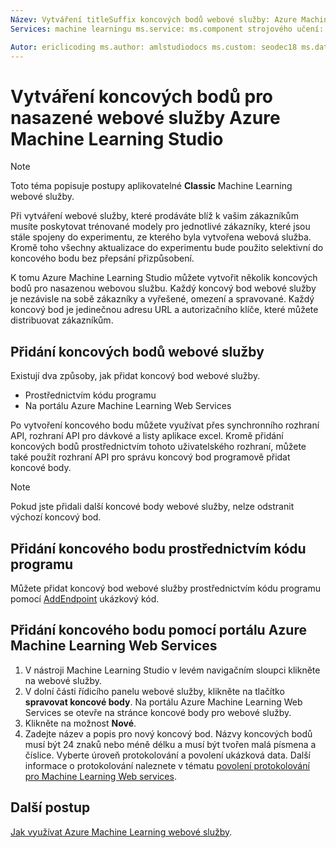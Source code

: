 ```yaml
---
Název: Vytváření titleSuffix koncových bodů webové služby: Azure Machine Learning Studio Popis: Vytváření koncových bodů webové služby ve službě Azure Machine Learning. Každý koncový bod webové služby je nezávisle na sobě zákazníky a vyřešené, omezení a spravované.
Services: machine learningu ms.service: ms.component strojového učení: studio ms.topic: článku

Autor: ericlicoding ms.author: amlstudiodocs ms.custom: seodec18 ms.date: 10/04/2016
---
```

# <a name="creating-endpoints-for-deployed-azure-machine-learning-studio-web-services"></a>Vytváření koncových bodů pro nasazené webové služby Azure Machine Learning Studio
> [!NOTE]
>  Toto téma popisuje postupy aplikovatelné **Classic** Machine Learning webové služby.
> 
> 

Při vytváření webové služby, které prodáváte blíž k vašim zákazníkům musíte poskytovat trénované modely pro jednotlivé zákazníky, které jsou stále spojeny do experimentu, ze kterého byla vytvořena webová služba. Kromě toho všechny aktualizace do experimentu bude použito selektivní do koncového bodu bez přepsání přizpůsobení.

K tomu Azure Machine Learning Studio můžete vytvořit několik koncových bodů pro nasazenou webovou službu. Každý koncový bod webové služby je nezávisle na sobě zákazníky a vyřešené, omezení a spravované. Každý koncový bod je jedinečnou adresu URL a autorizačního klíče, které můžete distribuovat zákazníkům.



## <a name="adding-endpoints-to-a-web-service"></a>Přidání koncových bodů webové služby
Existují dva způsoby, jak přidat koncový bod webové služby.

* Prostřednictvím kódu programu
* Na portálu Azure Machine Learning Web Services

Po vytvoření koncového bodu můžete využívat přes synchronního rozhraní API, rozhraní API pro dávkové a listy aplikace excel. Kromě přidání koncových bodů prostřednictvím tohoto uživatelského rozhraní, můžete také použít rozhraní API pro správu koncový bod programově přidat koncové body.

> [!NOTE]
> Pokud jste přidali další koncové body webové služby, nelze odstranit výchozí koncový bod.
> 
> 

## <a name="adding-an-endpoint-programmatically"></a>Přidání koncového bodu prostřednictvím kódu programu
Můžete přidat koncový bod webové služby prostřednictvím kódu programu pomocí [AddEndpoint](https://github.com/raymondlaghaeian/AML_EndpointMgmt/blob/master/Program.cs) ukázkový kód.

## <a name="adding-an-endpoint-using-the-azure-machine-learning-web-services-portal"></a>Přidání koncového bodu pomocí portálu Azure Machine Learning Web Services
1. V nástroji Machine Learning Studio v levém navigačním sloupci klikněte na webové služby.
2. V dolní části řídicího panelu webové služby, klikněte na tlačítko **spravovat koncové body**. Na portálu Azure Machine Learning Web Services se otevře na stránce koncové body pro webové služby.
3. Klikněte na možnost **Nové**.
4. Zadejte název a popis pro nový koncový bod. Názvy koncových bodů musí být 24 znaků nebo méně délku a musí být tvořen malá písmena a číslice. Vyberte úroveň protokolování a povolení ukázková data. Další informace o protokolování naleznete v tématu [povolení protokolování pro Machine Learning Web services](web-services-logging.md).

## <a name="next-steps"></a>Další postup
[Jak využívat Azure Machine Learning webové služby](consume-web-services.md).

